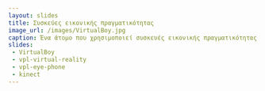 ```yaml
---
layout: slides
title: Συσκεύες εικονικής πραγματικότητας
image_url: /images/VirtualBoy.jpg
caption: Ένα άτομο που χρησιμοποιεί συσκευές εικονικής πραγματικότητας έχει την δυνατότητα να περιηγηθεί σε έναν τεχνητό κόσμο, να κινηθεί γύρω του και να αλληλεπιδράσει με άλλους χρήστες ή αντικείμενα.
slides:
 - VirtualBoy
 - vpl-virtual-reality
 - vpl-eye-phone
 - kinect
---
```

